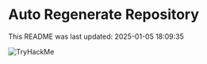 # Auto Regenerate Repository

This README was last updated: 2025-01-05 18:09:35

 ![TryHackMe](https://tryhackme.com/badge/533634)